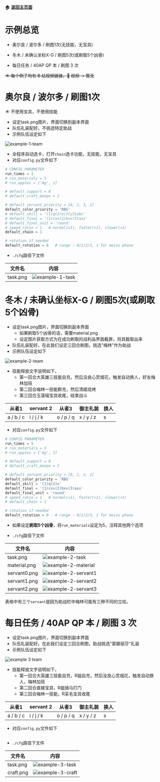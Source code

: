 :house: **[返回主页面](https://github.com/airbirdx/fgo-auto-run)**

# 示例总览

* 奥尔良 / 波尔多 / 刷图1次(无技能，无宝具)

* 冬木 / 未确认坐标X-G / 刷图5次(或刷取5个凶骨)

* 每日任务 / 40AP QP 本 / 刷图 3 次

~~☀️ 每个例子均有 B 站视频链接，🌌 视频 → 暂无~~

# 奥尔良 / 波尔多 / 刷图1次

:sunny: 不使用宝具，不使用技能

* 设定task.png图片，界面切换到副本界面
* 队伍礼装配好。不挑选特定助战
* 示例队伍设定如下

![example-1-team]()

* 全程序自动选卡，打开`chain`选卡功能，无技能，无宝具
* 对应`config.py`文件如下

```python
# CONFIG PARAMETER
run_times = 1
# run_materials = 5
# run_apples = ['Ag', 1]

# default_support = 0
# default_craft_manpo = 2

# default_servant_priority = [0, 1, 3, 2] 
default_color_priority = 'RBG'
# default_skill = '(1)q(2)o(3)y31abc'
# default_final = '(1)cxx(2)bxx(3)axx'
# default_final_unit = 'round'
# speed_ratio = 1   # normal(=1), faster(>1), slower(<1)
default_chain = 1

# rotation if needed
default_rotation = 0   # range : 0/1/2/3, 1 for meizu phone
```

* `./cfg`路径下文件

| 文件名   | 内容                |
| -------- | ------------------- |
| task.png | ![example-1-task]() |

# 冬木 / 未确认坐标X-G / 刷图5次(或刷取5个凶骨)

* 设定task.png图片，界面切换到副本界面
  * 如果刷取5个凶骨的话，需要material.png
  * 设定图片获取方式为在成功刷取的战利品界面截屏，将其截取出来
* 队伍礼装配好。在此我们设定三回合刷图，挑选"梅林"作为助战
* 示例队伍设定如下

![example-2-team]()

* 技能释放文字说明如下，
  * 第一回合大英雄三技能自充，然后没良心赏烟花，触发自动换人，好友梅林加班
  * 第二回合梅林一技能群充，然后清姬烧烤
  * 第三回合玉藻喵宝具收尾，结束战斗

| 从者1     | servant 2 | 从者3     | 御主礼装  | 换人 |
| --------- | --------- | --------- | --------- | ---- |
| a / b / c | i / j / k | o / p / q | x / y / z | s    |

* 对应`config.py`文件如下

```python
# CONFIG PARAMETER
run_times = 5
# run_materials = 5
# run_apples = ['Ag', 1]

# default_support = 0
# default_craft_manpo = 2

# default_servant_priority = [0, 1, 3, 2] 
default_color_priority = 'RBG'
default_skill = '(1)q(2)o'
default_final = '(1)cxx(2)bxx(3)axx'
default_final_unit = 'round'
# speed_ratio = 1   # normal(=1), faster(>1), slower(<1)
# default_chain = 1

# rotation if needed
default_rotation = 0   # range : 0/1/2/3, 1 for meizu phone
```

* 如果设定**刷取5个凶骨**，将`run_materials`设定为5，注释其他两个选项

* `./cfg`路径下文件

| 文件名       | 内容                    |
| ------------ | ----------------------- |
| task.png     | ![example-2-task]()     |
| material.png | ![example-2-material]() |
| servant0.png | ![example-2-servant1]() |
| servant1.png | ![example-2-servant2]() |
| servant2.png | ![example-2-servant3]() |

表格中有三个`servant`是因为助战栏中梅林可能有三种不同的立绘。

# 每日任务 / 40AP QP 本 / 刷图 3 次

* 设定task.png图片，界面切换到副本界面
* 队伍礼装配好。在此我们设定三回合刷图，助战挑选"蒙娜丽莎"礼装
* 示例队伍设定如下

![example 3 team]()

* 技能释放文字说明如下，
  * 第一回合大英雄三技能自充，R姐自充，然后没良心赏烟花，触发自动换人，梅林加班
  * 第二回合直接宝具，R姐骑马打门
  * 第三回合梅林一技能，R呆毛宝具收尾

| 从者1     | servant 2 | 从者3     | 御主礼装  | 换人 |
| --------- | --------- | --------- | --------- | ---- |
| a / b / c | i / j / k | o / p / q | x / y / z | s    |

* 对应`config.py`文件如下

```python

```

* `./cfg`路径下文件

| 文件名    | 内容                 |
| --------- | -------------------- |
| task.png  | ![example-3-task]()  |
| craft.png | ![example-3-craft]() |






